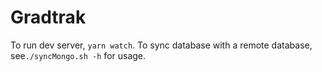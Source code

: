 # Gradtrak

To run dev server, `yarn watch`. 
To sync database with a remote database, see`./syncMongo.sh -h` for usage.

